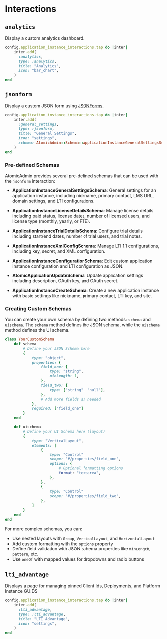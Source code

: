 # Interactions

## `analytics`

Display a custom analytics dashboard.

```ruby
config.application_instance_interactions.tap do |inter|
    inter.add(
      :analytics,
      type: :analytics,
      title: "Analytics",
      icon: "bar_chart",
    )
end
```

## `jsonform`

Display a custom JSON form using [JSONForms](https://jsonforms.io/).

```ruby
config.application_instance_interactions.tap do |inter|
    inter.add(
      :general_settings,
      type: :jsonform,
      title: "General Settings",
      icon: "settings",
      schema: AtomicAdmin::Schema::ApplicationInstanceGeneralSettingsSchema,
    )
end
```

### Pre-defined Schemas

AtomicAdmin provides several pre-defined schemas that can be used with the `jsonform` interaction:

- **ApplicationInstanceGeneralSettingsSchema**: General settings for an application instance, including nickname, primary contact, LMS URL, domain settings, and LTI configurations.

- **ApplicationInstanceLicenseDetailsSchema**: Manage license details including paid status, license dates, number of licensed users, and license type (monthly, yearly, or FTE).

- **ApplicationInstanceTrialDetailsSchema**: Configure trial details including start/end dates, number of trial users, and trial notes.

- **ApplicationInstanceXmlConfigSchema**: Manage LTI 1.1 configurations, including key, secret, and XML configuration.

- **ApplicationInstanceConfigurationSchema**: Edit custom application instance configuration and LTI configuration as JSON.

- **AtomicApplicationUpdateSchema**: Update application settings including description, OAuth key, and OAuth secret.

- **ApplicationInstanceCreateSchema**: Create a new application instance with basic settings like nickname, primary contact, LTI key, and site.

### Creating Custom Schemas

You can create your own schema by defining two methods: `schema` and `uischema`. The `schema` method defines the JSON schema, while the `uischema` method defines the UI schema.

```ruby
class YourCustomSchema
    def schema
        # Define your JSON Schema here
        {
            type: "object",
            properties: {
                field_one: {
                    type: "string",
                    minLength: 1,
                },
                field_two: {
                    type: ["string", "null"],
                },
                # Add more fields as needed
            },
            required: ["field_one"],
        }
    end

    def uischema
        # Define your UI Schema here (layout)
        {
            type: "VerticalLayout",
            elements: [
                {
                    type: "Control",
                    scope: "#/properties/field_one",
                    options: {
                        # Optional formatting options
                        format: "textarea",
                    },
                },
                {
                    type: "Control",
                    scope: "#/properties/field_two",
                },
            ]
        }
    end
end
```

For more complex schemas, you can:

- Use nested layouts with `Group`, `VerticalLayout`, and `HorizontalLayout`
- Add custom formatting with the `options` property
- Define field validation with JSON schema properties like `minLength`, `pattern`, etc.
- Use `oneOf` with mapped values for dropdowns and radio buttons

## `lti_advantage`

Displays a page for managing pinned Client Ids, Deployments, and Platform Instance GUIDS

```ruby
config.application_instance_interactions.tap do |inter|
    inter.add(
      :lti_advantage,
      type: :lti_advantage,
      title: "LTI Advantage",
      icon: "settings",
    )
end
```

